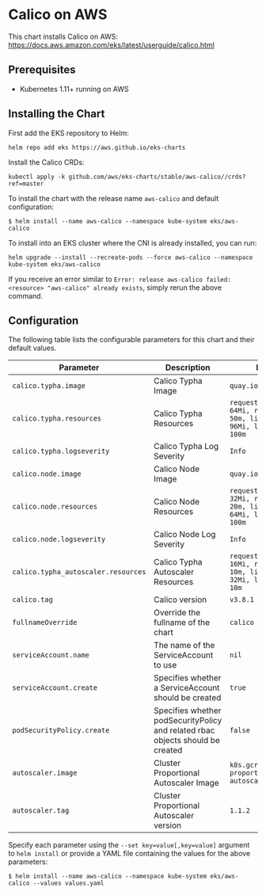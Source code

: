 # Calico on AWS

This chart installs Calico on AWS: https://docs.aws.amazon.com/eks/latest/userguide/calico.html

## Prerequisites

- Kubernetes 1.11+ running on AWS

## Installing the Chart

First add the EKS repository to Helm:

```shell
helm repo add eks https://aws.github.io/eks-charts
```

Install the Calico CRDs:

```shell
kubectl apply -k github.com/aws/eks-charts/stable/aws-calico//crds?ref=master
```

To install the chart with the release name `aws-calico` and default configuration:

```shell
$ helm install --name aws-calico --namespace kube-system eks/aws-calico
```

To install into an EKS cluster where the CNI is already installed, you can run:

```shell
helm upgrade --install --recreate-pods --force aws-calico --namespace kube-system eks/aws-calico
```

If you receive an error similar to `Error: release aws-calico failed: <resource> "aws-calico" already exists`, simply rerun the above command.

## Configuration

The following table lists the configurable parameters for this chart and their default values.

| Parameter               | Description                                             | Default                         |
| ------------------------|---------------------------------------------------------|---------------------------------|
| `calico.typha.image`    | Calico Typha Image                                      | `quay.io/calico/typha`          |
| `calico.typha.resources`| Calico Typha Resources                                  | `requests.memory: 64Mi, requests.cpu: 50m, limits.memory: 96Mi, limits.cpu: 100m` |
| `calico.typha.logseverity` | Calico Typha Log Severity                            | `Info`                          |
| `calico.node.image`     | Calico Node Image                                       | `quay.io/calico/node`           |
| `calico.node.resources` | Calico Node Resources                                   | `requests.memory: 32Mi, requests.cpu: 20m, limits.memory: 64Mi, limits.cpu: 100m` |
| `calico.node.logseverity` | Calico Node Log Severity                              | `Info`                          |
| `calico.typha_autoscaler.resources` | Calico Typha Autoscaler Resources           | `requests.memory: 16Mi, requests.cpu: 10m, limits.memory: 32Mi, limits.cpu: 10m` |
| `calico.tag`            | Calico version                                          | `v3.8.1`                        |
| `fullnameOverride`      | Override the fullname of the chart                      | `calico`                        |
| `serviceAccount.name`   | The name of the ServiceAccount to use                   | `nil`                           |
| `serviceAccount.create` | Specifies whether a ServiceAccount should be created    | `true`                          |
| `podSecurityPolicy.create` | Specifies whether podSecurityPolicy and related rbac objects should be created    | `false`                          |
| `autoscaler.image`      | Cluster Proportional Autoscaler Image                   | `k8s.gcr.io/cluster-proportional-autoscaler-amd64` |
| `autoscaler.tag`        | Cluster Proportional Autoscaler version                 | `1.1.2`                                            |

Specify each parameter using the `--set key=value[,key=value]` argument to `helm install` or provide a YAML file containing the values for the above parameters:

```shell
$ helm install --name aws-calico --namespace kube-system eks/aws-calico --values values.yaml
```
